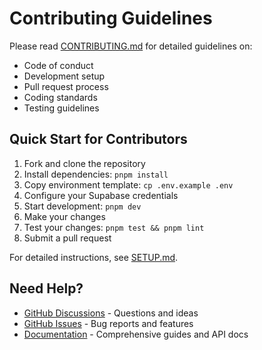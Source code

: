 # Contributing Guidelines

Please read [CONTRIBUTING.md](docs/CONTRIBUTING.md) for detailed guidelines on:

- Code of conduct
- Development setup
- Pull request process
- Coding standards
- Testing guidelines

## Quick Start for Contributors

1. Fork and clone the repository
2. Install dependencies: `pnpm install`
3. Copy environment template: `cp .env.example .env`
4. Configure your Supabase credentials
5. Start development: `pnpm dev`
6. Make your changes
7. Test your changes: `pnpm test && pnpm lint`
8. Submit a pull request

For detailed instructions, see [SETUP.md](SETUP.md).

## Need Help?

- [GitHub Discussions](https://github.com/Sarobii/microme/discussions) - Questions and ideas
- [GitHub Issues](https://github.com/Sarobii/microme/issues) - Bug reports and features
- [Documentation](docs/) - Comprehensive guides and API docs
